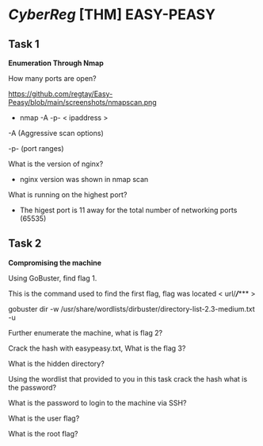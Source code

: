 # *CyberReg* [THM] EASY-PEASY
## Task 1 ##
**Enumeration Through Nmap**

How many ports are open?

https://github.com/regtay/Easy-Peasy/blob/main/screenshots/nmapscan.png

* nmap -A -p- < ipaddress >

-A (Aggressive scan options)

-p- (port ranges)

What is the version of nginx?

* nginx version was shown in nmap scan

What is running on the highest port?

* The higest port is 11 away for the total number of networking ports (65535)

## Task 2 ##

**Compromising the machine**

Using GoBuster, find flag 1.

This is the command used to find the first flag, flag was located
< url/*****/******** >

gobuster dir -w /usr/share/wordlists/dirbuster/directory-list-2.3-medium.txt -u <url location>


Further enumerate the machine, what is flag 2?

Crack the hash with easypeasy.txt, What is the flag 3?

What is the hidden directory?

Using the wordlist that provided to you in this task crack the hash
what is the password?

What is the password to login to the machine via SSH?

What is the user flag?

What is the root flag?
